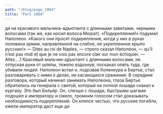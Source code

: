 ```yaml
---
path: "/blog/page_1964"
title: "Part 1964"
---
```


дя на красивого мальчика-адъютанта с длинными завитыми, черными волосами (так же, как носил волоса Мюрат). «Подкрепления!» подумал Наполеон. «Какого они просят подкрепления, когда у них в руках половина армии, направленной на слабое, не укрепленное крыло русских!»
— Dites au roi de Naples, — строго сказал Наполеон, — qu’il n’est pas midi et que je ne vois pas encore clair sur mon échiquier. — Allez....1
Красивый мальчик-адъютант с длинными волосами, не отпуская руки от шляпы, тяжело вздохнув, поскакал опять туда, где убивали людей.
Наполеон встал и, подозвав Коленкура и Бертье, стал разговаривать с ними о делах, не касающихся сражения.
В середине разговора, который начинал занимать Наполеона, глаза Бертье обратились на генерала с свитой, который на потной лошади скакал к кургану. Это был Бельяр. Он, слезши с лошади, быстрыми шагами подошел к императору и смело, громким голосом стал доказывать необходимость подкреплений. Он клялся честью, что русские погибли, ежели император даст еще ди
